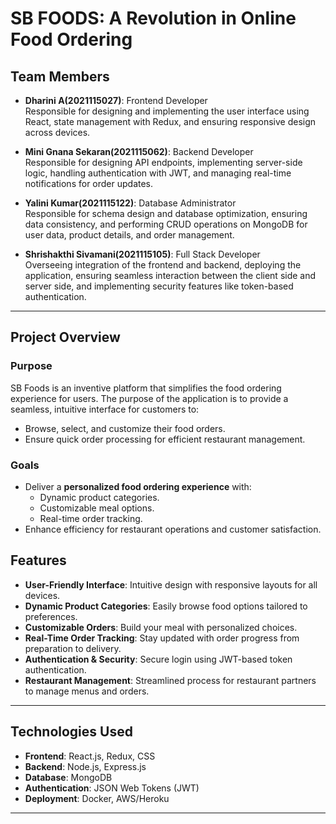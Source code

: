 # SB FOODS: A Revolution in Online Food Ordering

## **Team Members**
- **Dharini A(2021115027)**: Frontend Developer  
  Responsible for designing and implementing the user interface using React, state management with Redux, and ensuring responsive design across devices.

- **Mini Gnana Sekaran(2021115062)**: Backend Developer  
  Responsible for designing API endpoints, implementing server-side logic, handling authentication with JWT, and managing real-time notifications for order updates.

- **Yalini Kumar(2021115122)**: Database Administrator  
  Responsible for schema design and database optimization, ensuring data consistency, and performing CRUD operations on MongoDB for user data, product details, and order management.

- **Shrishakthi Sivamani(2021115105)**: Full Stack Developer  
  Overseeing integration of the frontend and backend, deploying the application, ensuring seamless interaction between the client side and server side, and implementing security features like token-based authentication.

---

## **Project Overview**

### **Purpose**
SB Foods is an inventive platform that simplifies the food ordering experience for users. The purpose of the application is to provide a seamless, intuitive interface for customers to:
- Browse, select, and customize their food orders.
- Ensure quick order processing for efficient restaurant management.

### **Goals**
- Deliver a **personalized food ordering experience** with:
  - Dynamic product categories.
  - Customizable meal options.
  - Real-time order tracking.
- Enhance efficiency for restaurant operations and customer satisfaction.



## **Features**
- **User-Friendly Interface**: Intuitive design with responsive layouts for all devices.
- **Dynamic Product Categories**: Easily browse food options tailored to preferences.
- **Customizable Orders**: Build your meal with personalized choices.
- **Real-Time Order Tracking**: Stay updated with order progress from preparation to delivery.
- **Authentication & Security**: Secure login using JWT-based token authentication.
- **Restaurant Management**: Streamlined process for restaurant partners to manage menus and orders.

---

## **Technologies Used**
- **Frontend**: React.js, Redux, CSS
- **Backend**: Node.js, Express.js
- **Database**: MongoDB
- **Authentication**: JSON Web Tokens (JWT)
- **Deployment**: Docker, AWS/Heroku

---
